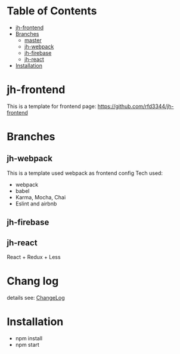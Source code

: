 # Table of Contents #
<!-- START doctoc generated TOC please keep comment here to allow auto update -->
<!-- DON'T EDIT THIS SECTION, INSTEAD RE-RUN doctoc TO UPDATE -->


- [jh-frontend](#jh-frontend)
- [Branches](#branches)
  - [master](#master)
  - [jh-webpack](#jh-webpack)
  - [jh-firebase](#jh-firebase)
  - [jh-react](#jh-react)
- [Installation](#installation)

<!-- END doctoc generated TOC please keep comment here to allow auto update -->

# jh-frontend
This is a template for frontend page:
https://github.com/rfd3344/jh-frontend

# Branches
## jh-webpack
This is a template used webpack as frontend config
Tech used:
- webpack
- babel
- Karma, Mocha, Chai
- Eslint and airbnb


## jh-firebase


## jh-react
React + Redux + Less </br>


# Chang log
details see: [ChangeLog](./docs/ChangeLog.md#)


# Installation
- npm install
- npm start
